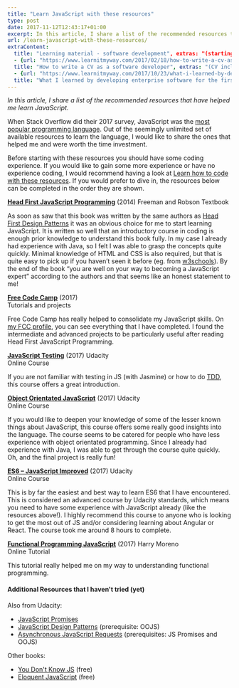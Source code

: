 ```yaml
---
title: "Learn JavaScript with these resources"
type: post
date: 2017-11-12T12:43:17+01:00
excerpt: In this article, I share a list of the recommended resources that have helped me learn JavaScript.
url: /learn-javascript-with-these-resources/
extraContent:
  title: "Learning material - software development", extras: "(starting with Intro to CS)"}
  - {url: "https://www.learnitmyway.com/2017/02/18/how-to-write-a-cv-as-a-software-developer/", 
  title: "How to write a CV as a software developer", extras: "(CV included)"}
  - {url: "https://www.learnitmyway.com/2017/10/23/what-i-learned-by-developing-enterprise-software-for-the-first-time",
  title: "What I learned by developing enterprise software for the first time"}
---
```

_In this article, I share a list of the recommended resources that have helped me learn JavaScript._

<!--more-->

When Stack Overflow did their 2017 survey, JavaScript was the <a href="https://insights.stackoverflow.com/survey/2017#most-popular-technologies" 
target="_blank" rel="noopener">most popular programming language</a>. 
Out of the seemingly unlimited set of available resources to learn the language, 
I would like to share the ones that helped me and were worth the time investment.

Before starting with these resources you should have some coding experience. If you would like to gain some more 
experience or have no experience coding, I would recommend having a look 
at <a href="https://www.learnitmyway.com/2017/06/04/learn-how-to-code-with-these-resources/" target="_blank" 
rel="noopener">Learn how to code with these resources</a>. If you would prefer to dive in, the resources
below can be completed in the order they are shown.

**<a href="http://www.wickedlysmart.com/hfjs/" target="_blank" 
rel="noopener">Head First JavaScript Programming</a>** (2014) Freeman and Robson
Textbook

As soon as saw that this book was written by the same authors as 
<a href="http://www.wickedlysmart.com/head-first-design-patterns/" target="_blank" rel="noopener 
noreferrer">Head First Design Patterns</a> it was an obvious choice for me to start learning JavaScript. 
It is written so well that an introductory course in coding is enough prior knowledge to understand 
this book fully. In my case I already had experience with Java, 
so I felt I was able to grasp the concepts quite quickly. 
Minimal knowledge of HTML and CSS is also required, 
but that is quite easy to pick up if you haven&#8217;t seen it before 
(eg. from <a href="https://www.w3schools.com/html/default.asp" target="_blank" rel="noopener">w3schools</a>). 
By the end of the book &#8220;you are well on your way to becoming a JavaScript expert&#8221; 
according to the authors and that seems like an honest statement to me!

**<a href="https://www.freecodecamp.com" target="_blank" rel="noopener">Free Code Camp</a>** (2017)  
Tutorials and projects

Free Code Camp has really helped to consolidate my JavaScript skills. 
On <a href="https://www.freecodecamp.org/developerdavo" target="_blank" rel="noopener">my FCC profile</a>, 
you can see everything that I have completed. I found the intermediate and advanced projects 
to be particularly useful after reading Head First JavaScript Programming.

**<a href="https://www.udacity.com/course/javascript-testing--ud549" target="_blank" 
rel="noopener">JavaScript Testing</a>** (2017) Udacity  
Online Course

If you are not familiar with testing in JS (with Jasmine) or how to do 
<a href="https://en.wikipedia.org/wiki/Test-driven_development" target="_blank" rel="noopener">TDD</a>, 
this course offers a great introduction.

**<a href="https://www.udacity.com/course/object-oriented-javascript--ud015" target="_blank" 
rel="noopener">Object Orientated JavaScript</a>** (2017) Udacity  
Online Course

If you would like to deepen your knowledge of some of the lesser known things about JavaScript, this course 
offers some really good insights into the language. The course seems to be catered for people who have less experience
with object orientated programming. Since I already had experience with Java, 
I was able to get through the course quite quickly. 
Oh, and the final project is really fun!

**<a href="https://www.udacity.com/course/es6-javascript-improved--ud356" target="_blank" 
rel="noopener">ES6 &#8211; JavaScript Improved</a>** (2017) Udacity  
Online Course

This is by far the easiest and best way to learn ES6 that I have encountered. 
This is considered an advanced course by Udacity standards, 
which means you need to have some experience with JavaScript already (like the resources above!).
I highly recommend this course to anyone who is looking to get the most out of JS and/or considering 
learning about Angular or React. The course took me around 8 hours to complete.

**<a href="http://reactivex.io/learnrx/" target="_blank" 
rel="noopener">Functional Programming JavaScript</a>** (2017) Harry Moreno  
Online Tutorial

This tutorial really helped me on my way to understanding functional programming.

#### Additional Resources that I haven't tried (yet)

Also from Udacity:

  * <a href="https://www.udacity.com/course/javascript-promises--ud898" target="_blank" 
  rel="noopener">JavaScript Promises</a> 
  * <a href="https://www.udacity.com/course/javascript-design-patterns--ud989" target="_blank" 
  rel="noopener">JavaScript Design Patterns</a> (prerequisite: OOJS)
  * <a href="https://www.udacity.com/course/asynchronous-javascript-requests--ud109" target="_blank" 
  rel="noopener">Asynchronous JavaScript Requests</a> (prerequisites: JS Promises and OOJS)
  
Other books:

  * <a href="https://github.com/getify/You-Dont-Know-JS" target="_blank" 
  rel="noopener">You Don't Know JS</a> (free)
  * <a href="http://eloquentjavascript.net/" target="_blank" 
  rel="noopener">Eloquent JavaScript</a> (free)


